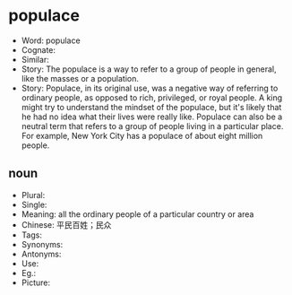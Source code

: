 # populace

- Word: populace
- Cognate: 
- Similar: 
- Story: The populace is a way to refer to a group of people in general, like the masses or a population.
- Story: Populace, in its original use, was a negative way of referring to ordinary people, as opposed to rich, privileged, or royal people. A king might try to understand the mindset of the populace, but it's likely that he had no idea what their lives were really like. Populace can also be a neutral term that refers to a group of people living in a particular place. For example, New York City has a populace of about eight million people.

## noun

- Plural: 
- Single: 
- Meaning: all the ordinary people of a particular country or area
- Chinese: 平民百姓；民众
- Tags: 
- Synonyms: 
- Antonyms: 
- Use: 
- Eg.: 
- Picture: 

